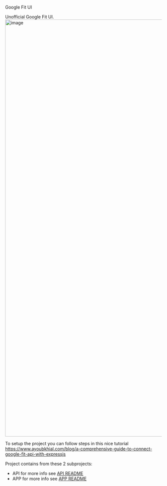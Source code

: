 Google Fit UI

Unofficial Google Fit UI.
<img width="1340" alt="image" src="https://github.com/user-attachments/assets/ea65eada-a14c-4388-8500-603aaacae5e9">


To setup the project you can follow steps in this nice tutorial https://www.ayoubkhial.com/blog/a-comprehensive-guide-to-connect-google-fit-api-with-expressjs

Project contains from these 2 subprojects:

- API
  for more info see [API README](./api/README.md)
- APP
  for more info see [APP README](./app/README.md)

